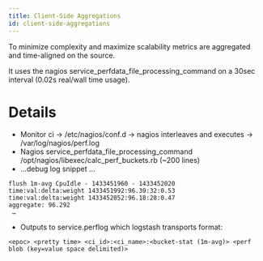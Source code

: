 ```yaml
---
title: Client-Side Aggregations
id: client-side-aggregations
---
```


To minimize complexity and maximize scalability metrics are aggregated and time-aligned on the source.  
 
It uses the nagios service_perfdata_file_processing_command on a 30sec interval (0.02s real/wall time usage). 
 
 # Details

* Monitor ci -> /etc/nagios/conf.d -> nagios interleaves and executes -> /var/log/nagios/perf.log
* Nagios service_perfdata_file_processing_command  /opt/nagios/libexec/calc_perf_buckets.rb (~200 lines)
* ...debug log snippet …

```
flush 1m-avg CpuIdle - 1433451960 - 1433452020
time:val:delta:weight 1433451992:96.39:32:0.53
time:val:delta:weight 1433452052:96.18:28:0.47
aggregate: 96.292
 …
```

* Outputs to service.perflog which logstash transports 
format: 
```
<epoc> <pretty time> <ci_id>:<ci_name>:<bucket-stat (1m-avg)> <perf blob (key=value space delimited)>
```

